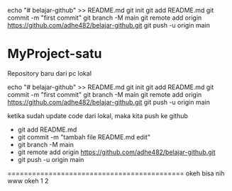 echo "# belajar-github" >> README.md
git init
git add README.md
git commit -m "first commit"
git branch -M main
git remote add origin https://github.com/adhe482/belajar-github.git
git push -u origin main


# MyProject-satu
Repository baru dari pc lokal

echo "# belajar-github" >> README.md
git init
git add README.md
git commit -m "first commit"
git branch -M main
git remote add origin https://github.com/adhe482/belajar-github.git
git push -u origin main

ketika sudah update code dari lokal, maka kita push ke github

- git add README.md
- git commit -m "tambah file README.md edit"
- git branch -M main
- git remote add origin https://github.com/adhe482/belajar-github.git
- git push -u origin main

=========================================== okeh bisa nih www
okeh 1 2